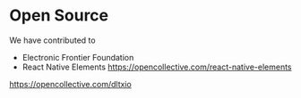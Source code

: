 # Open Source

We have contributed to 
- Electronic Frontier Foundation
- React Native Elements https://opencollective.com/react-native-elements

https://opencollective.com/dltxio
